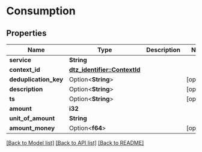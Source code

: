# Consumption

## Properties

Name | Type | Description | Notes
------------ | ------------- | ------------- | -------------
**service** | **String** |  | 
**context_id** | [**dtz_identifier::ContextId**](dtz_identifier::ContextId.md) |  | 
**deduplication_key** | Option<**String**> |  | [optional]
**description** | Option<**String**> |  | [optional]
**ts** | Option<**String**> |  | [optional]
**amount** | **i32** |  | 
**unit_of_amount** | **String** |  | 
**amount_money** | Option<**f64**> |  | [optional]

[[Back to Model list]](../README.md#documentation-for-models) [[Back to API list]](../README.md#documentation-for-api-endpoints) [[Back to README]](../README.md)


